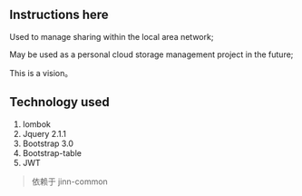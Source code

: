 ## Instructions here
Used to manage sharing within the local area network;

May be used as a personal cloud storage management project in the future;

This is a vision。

## Technology used
1. lombok
2. Jquery 2.1.1
3. Bootstrap 3.0
4. Bootstrap-table
5. JWT

> 依赖于 jinn-common
